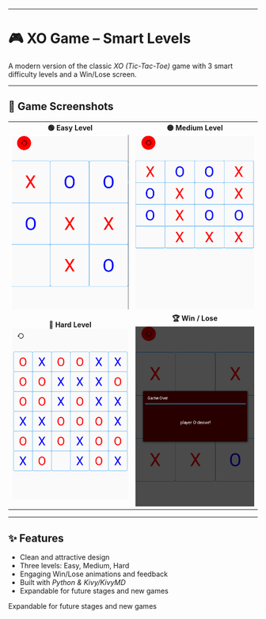 
---

# 🎮 XO Game – Smart Levels

A modern version of the classic *XO (Tic-Tac-Toe)* game with 3 smart difficulty levels and a Win/Lose screen.

---

## 📸 Game Screenshots

<table>
  <tr>
    <td align="center">
      <b>🟢 Easy Level</b><br>
      <img src="imde/img1.png" alt="Easy Level" width="300"/>
    </td>
    <td align="center">
      <b>🟡 Medium Level</b><br>
      <img src="imde/img2.png" alt="Medium Level" width="300"/>
    </td>
  </tr>
  <tr>
    <td align="center">
      <b>🔴 Hard Level</b><br>
      <img src="imde/img3.png" alt="Hard Level" width="300"/>
    </td>
    <td align="center">
      <b>🏆 Win / Lose</b><br>
      <img src="imde/img4.png" alt="Win or Lose" width="300"/>
    </td>
  </tr>
</table>

---

## ✨ Features
- Clean and attractive design  
- Three levels: Easy, Medium, Hard  
- Engaging Win/Lose animations and feedback  
- Built with *Python & Kivy/KivyMD*  
- Expandable for future stages and new games


Expandable for future stages and new games
